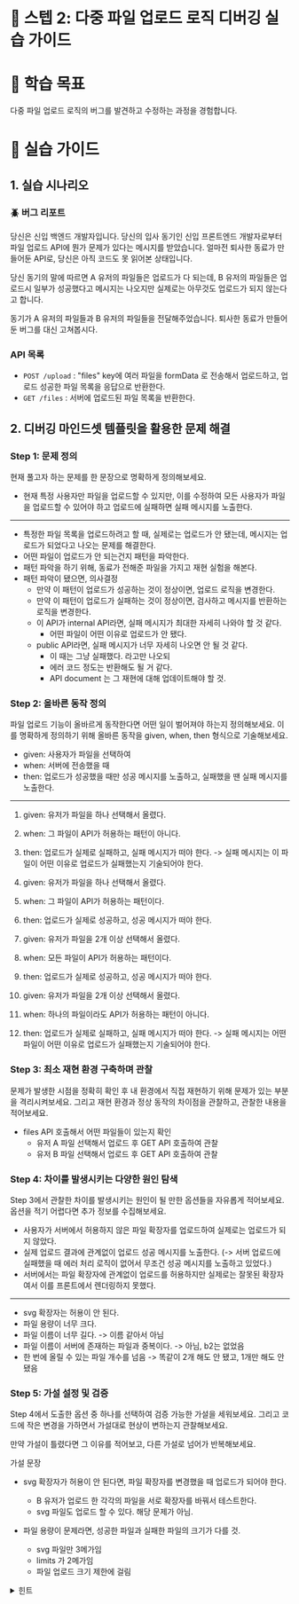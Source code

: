 # 📂 스텝 2: 다중 파일 업로드 로직 디버깅 실습 가이드

# 🎯 학습 목표

다중 파일 업로드 로직의 버그를 발견하고 수정하는 과정을 경험합니다.

# 📝 실습 가이드

## 1. 실습 시나리오

### 🪲 버그 리포트

당신은 신입 백엔드 개발자입니다. 당신의 입사 동기인 신입 프론트엔드 개발자로부터 파일 업로드 API에 뭔가 문제가 있다는 메시지를 받았습니다. 얼마전 퇴사한 동료가 만들어둔 API로, 당신은 아직 코드도 못 읽어본 상태입니다.

당신 동기의 말에 따르면 A 유저의 파일들은 업로드가 다 되는데, B 유저의 파일들은 업로드시 일부가 성공했다고 메시지는 나오지만 실제로는 아무것도 업로드가 되지 않는다고 합니다.

동기가 A 유저의 파일들과 B 유저의 파일들을 전달해주었습니다. 퇴사한 동료가 만들어둔 버그를 대신 고쳐봅시다.

### API 목록

- `POST /upload` : "files" key에 여러 파일을 formData 로 전송해서 업로드하고, 업로드 성공한 파일 목록을 응답으로 반환한다.
- `GET /files` : 서버에 업로드된 파일 목록을 반환한다.

## 2. 디버깅 마인드셋 템플릿을 활용한 문제 해결

### Step 1: 문제 정의

현재 풀고자 하는 문제를 한 문장으로 명확하게 정의해보세요.

- 현재 특정 사용자만 파일을 업로드할 수 있지만, 이를 수정하여 모든 사용자가 파일을 업로드할 수 있어야 하고 업로드에 실패하면 실패 메시지를 노출한다.

---

- 특정한 파일 목록을 업로드하려고 할 때, 실제로는 업로드가 안 됐는데, 메시지는 업로드가 되었다고 나오는 문제를 해결한다.
- 어떤 파일이 업로드가 안 되는건지 패턴을 파악한다.
- 패턴 파악을 하기 위해, 동료가 전해준 파일을 가지고 재현 실험을 해본다.
- 패턴 파악이 됐으면, 의사결정
  - 만약 이 패턴이 업로드가 성공하는 것이 정상이면, 업로드 로직을 변경한다.
  - 만약 이 패턴이 업로드가 실패하는 것이 정상이면, 검사하고 메시지를 반환하는 로직을 변경한다.
  - 이 API가 internal API라면, 실패 메시지가 최대한 자세히 나와야 할 것 같다.
    - 어떤 파일이 어떤 이유로 업로드가 안 됐다.
  - public API라면, 실패 메시지가 너무 자세히 나오면 안 될 것 같다.
    - 이 때는 그냥 실패했다. 라고만 나오되
    - 에러 코드 정도는 반환해도 될 거 같다.
    - API document 는 그 재현에 대해 업데이트해야 할 것.

### Step 2: 올바른 동작 정의

파일 업로드 기능이 올바르게 동작한다면 어떤 일이 벌어져야 하는지 정의해보세요. 이를 명확하게 정의하기 위해 올바른 동작을 given, when, then 형식으로 기술해보세요.

- given: 사용자가 파일을 선택하여
- when: 서버에 전송했을 때
- then: 업로드가 성공했을 때만 성공 메시지를 노출하고, 실패했을 땐 실패 메시지를 노출한다.

---

1. given: 유저가 파일을 하나 선택해서 올렸다.
2. when: 그 파일이 API가 허용하는 패턴이 아니다.
3. then: 업로드가 실제로 실패하고, 실패 메시지가 떠야 한다. -> 실패 메시지는 이 파일이 어떤 이유로 업로드가 실패했는지 기술되어야 한다.

4. given: 유저가 파일을 하나 선택해서 올렸다.
5. when: 그 파일이 API가 허용하는 패턴이다.
6. then: 업로드가 실제로 성공하고, 성공 메시지가 떠야 한다.

7. given: 유저가 파일을 2개 이상 선택해서 올렸다.
8. when: 모든 파일이 API가 허용하는 패턴이다.
9. then: 업로드가 실제로 성공하고, 성공 메시지가 떠야 한다.

10. given: 유저가 파일을 2개 이상 선택해서 올렸다.
11. when: 하나의 파일이라도 API가 허용하는 패턴이 아니다.
12. then: 업로드가 실제로 실패하고, 실패 메시지가 떠야 한다. -> 실패 메시지는 어떤 파일이 어떤 이유로 업로드가 실패했는지 기술되어야 한다.

### Step 3: 최소 재현 환경 구축하며 관찰

문제가 발생한 시점을 정확히 확인 후 내 환경에서 직접 재현하기 위해 문제가 있는 부분을 격리시켜보세요. 그리고 재현 환경과 정상 동작의 차이점을 관찰하고, 관찰한 내용을 적어보세요.

- files API 호출해서 어떤 파일들이 있는지 확인
  - 유저 A 파일 선택해서 업로드 후 GET API 호출하여 관찰
  - 유저 B 파일 선택해서 업로드 후 GET API 호출하여 관찰

### Step 4: 차이를 발생시키는 다양한 원인 탐색

Step 3에서 관찰한 차이를 발생시키는 원인이 될 만한 옵션들을 자유롭게 적어보세요. 옵션을 적기 어렵다면 추가 정보를 수집해보세요.

- 사용자가 서버에서 허용하지 않은 파일 확장자를 업로드하여 실제로는 업로드가 되지 않았다.
- 실제 업로드 결과에 관계없이 업로드 성공 메시지를 노출한다. (-> 서버 업로드에 실패했을 때 에러 처리 로직이 없어서 무조건 성공 메시지를 노출하고 있었다.)
- 서버에서는 파일 확장자에 관계없이 업로드를 허용하지만 실제로는 잘못된 확장자여서 이를 프론트에서 렌더링하지 못했다.

---

- svg 확장자는 허용이 안 된다.
- 파일 용량이 너무 크다.
- 파일 이름이 너무 길다. -> 이름 같아서 아님
- 파일 이름이 서버에 존재하는 파일과 중복이다. -> 아님, b2는 없었음
- 한 번에 올릴 수 있는 파일 개수를 넘음 -> 똑같이 2개 해도 안 됐고, 1개만 해도 안 됐음

### Step 5: 가설 설정 및 검증

Step 4에서 도출한 옵션 중 하나를 선택하여 검증 가능한 가설을 세워보세요. 그리고 코드에 작은 변경을 가하면서 가설대로 현상이 변하는지 관찰해보세요.

만약 가설이 틀렸다면 그 이유를 적어보고, 다른 가설로 넘어가 반복해보세요.

가설 문장

- svg 확장자가 허용이 안 된다면, 파일 확장자를 변경했을 때 업로드가 되어야 한다.

  - B 유저가 업로드 한 각각의 파일을 서로 확장자를 바꿔서 테스트한다.
  - svg 파일도 업로드 할 수 있다. 해당 문제가 아님.

- 파일 용량이 문제라면, 성공한 파일과 실패한 파일의 크기가 다를 것.
  - svg 파일만 3메가임
  - limits 가 2메가임
  - 파일 업로드 크기 제한에 걸림

<details>
<summary>힌트</summary>

- 파일 업로드 시 발생하는 오류를 처리하고, 사용자에게 에러 메시지를 반환해야 합니다.
- 예를 들어, 파일 크기 제한을 초과한 파일이 있을 때 각 파일의 업로드 상태를 기록하고, 에러 메시지를 포함하여 사용자에게 반환할 수 있습니다.

간단한 에러 처리 예시:

```jsx
app.post("/upload", (req, res) => {
  upload(req, res, (err) => {
    if (err) {
      return res.status(400).json({ message: err.message });
    }

    const uploadedFiles = req.files.map((file) => ({
      fileName: file.originalname,
      filePath: file.path,
      fileSize: file.size,
    }));

    res.json({
      message: "Files uploaded successfully.",
      files: uploadedFiles,
    });
  });
});
```

console을 이용하여 `err.code`를 출력하여 어떤 에러가 발생했는지 확인하고 이를 처리하는 방법을 생각해보세요.

</details>
